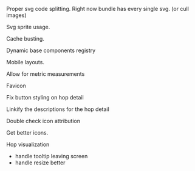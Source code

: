 Proper svg code splitting. Right now bundle has every single svg. (or cull images)

Svg sprite usage.

Cache busting.

Dynamic base components registry

Mobile layouts.

Allow for metric measurements

Favicon

Fix button styling on hop detail

Linkify the descriptions for the hop detail

Double check icon attribution

Get better icons.

Hop visualization
- handle tooltip leaving screen
- handle resize better
